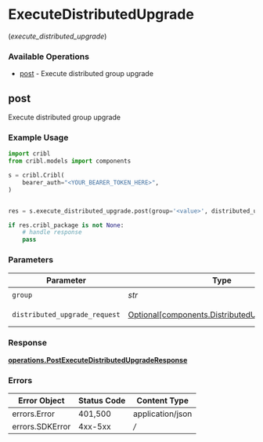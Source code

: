 # ExecuteDistributedUpgrade
(*execute_distributed_upgrade*)

### Available Operations

* [post](#post) - Execute distributed group upgrade

## post

Execute distributed group upgrade

### Example Usage

```python
import cribl
from cribl.models import components

s = cribl.Cribl(
    bearer_auth="<YOUR_BEARER_TOKEN_HERE>",
)


res = s.execute_distributed_upgrade.post(group='<value>', distributed_upgrade_request=components.DistributedUpgradeRequest())

if res.cribl_package is not None:
    # handle response
    pass

```

### Parameters

| Parameter                                                                                              | Type                                                                                                   | Required                                                                                               | Description                                                                                            |
| ------------------------------------------------------------------------------------------------------ | ------------------------------------------------------------------------------------------------------ | ------------------------------------------------------------------------------------------------------ | ------------------------------------------------------------------------------------------------------ |
| `group`                                                                                                | *str*                                                                                                  | :heavy_check_mark:                                                                                     | Group to upgrade                                                                                       |
| `distributed_upgrade_request`                                                                          | [Optional[components.DistributedUpgradeRequest]](../../models/components/distributedupgraderequest.md) | :heavy_minus_sign:                                                                                     | distributedUpgrade object                                                                              |


### Response

**[operations.PostExecuteDistributedUpgradeResponse](../../models/operations/postexecutedistributedupgraderesponse.md)**
### Errors

| Error Object     | Status Code      | Content Type     |
| ---------------- | ---------------- | ---------------- |
| errors.Error     | 401,500          | application/json |
| errors.SDKError  | 4xx-5xx          | */*              |
